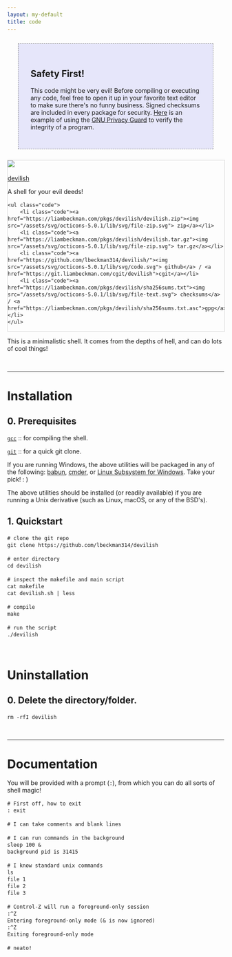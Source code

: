```yaml
---
layout: my-default
title: code
---
```

<div style="background-color: lavender;padding: 2em; border: 1px dashed grey; margin: 5%; ">
<h2>Safety First!</h2>
<p>
This code might be very evil! Before compiling or executing any code, feel free to open it up in your favorite text editor to make sure there's no funny business. Signed checksums are included in every package for security. <a href="/code/security">Here</a> is an example of using the <a href="https://www.gnupg.org/">GNU Privacy Guard</a> to verify the integrity of a program.
</p>
</div>

<div class="container">


<div class="fixed" id="featured" style="border: solid 1px #d5d5d5; width: 100%; margin: 0%">
    <a href="https://www.github.com/lbeckman314/devilish"><img class="center" src="/assets/png/devilish.png"></a>
    <div class="border-code"></div>
    <p class="center">
    <a id="title" href="https://www.github.com/lbeckman314/devilish">devilish</a></p>
    <p class = "code">A shell for your evil deeds!</p>

    <ul class="code">
        <li class="code"><a href="https://liambeckman.com/pkgs/devilish/devilish.zip"><img src="/assets/svg/octicons-5.0.1/lib/svg/file-zip.svg"> zip</a></li>
        <li class="code"><a href="https://liambeckman.com/pkgs/devilish/devilish.tar.gz"><img src="/assets/svg/octicons-5.0.1/lib/svg/file-zip.svg"> tar.gz</a></li>
        <li class="code"><a href="https://github.com/lbeckman314/devilish/"><img src="/assets/svg/octicons-5.0.1/lib/svg/code.svg"> github</a> / <a href="https://git.liambeckman.com/cgit/devilish">cgit</a></li>
        <li class="code"><a href="https://liambeckman.com/pkgs/devilish/sha256sums.txt"><img src="/assets/svg/octicons-5.0.1/lib/svg/file-text.svg"> checksums</a> / <a href="https://liambeckman.com/pkgs/devilish/sha256sums.txt.asc">gpg</a></li>
    </ul>

  </div>


</div>

This is a minimalistic shell. It comes from the depths of hell, and can do lots of cool things!

<br />
<hr />

# Installation

<h2 class="code">0. Prerequisites</h2>

[`gcc`](https://gcc.gnu.org/) :: for compiling the shell.

[`git`](https://git-scm.com/) :: for a quick git clone.

If you are running Windows, the above utilities will be packaged in any of the following: [babun](https://babun.github.io/), [cmder](http://cmder.net/), or [Linux Subsystem for Windows](https://docs.microsoft.com/en-us/windows/wsl/install-win10). Take your pick! : )

The above utilities should be installed (or readily available) if you are running a Unix derivative (such as Linux, macOS, or any of the BSD's).

<h2 class="code">1. Quickstart</h2>

```shell
# clone the git repo
git clone https://github.com/lbeckman314/devilish

# enter directory
cd devilish

# inspect the makefile and main script
cat makefile
cat devilish.sh | less

# compile
make

# run the script
./devilish
```

<br />

# Uninstallation


<h2 class="code">0. Delete the directory/folder.</h2>

```shell
rm -rfI devilish
```

<br />
<hr />

# Documentation

You will be provided with a prompt (`:`), from which you can do all sorts of shell magic!

```shell
# First off, how to exit
: exit

# I can take comments and blank lines

# I can run commands in the background
sleep 100 &
background pid is 31415

# I know standard unix commands
ls
file 1
file 2
file 3

# Control-Z will run a foreground-only session
:^Z
Entering foreground-only mode (& is now ignored)
:^Z
Exiting foreground-only mode

# neato!
```
